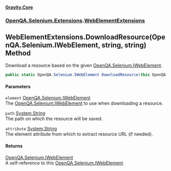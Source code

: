 #### [Gravity.Core](./index.md 'index')
### [OpenQA.Selenium.Extensions](./OpenQA-Selenium-Extensions.md 'OpenQA.Selenium.Extensions').[WebElementExtensions](./OpenQA-Selenium-Extensions-WebElementExtensions.md 'OpenQA.Selenium.Extensions.WebElementExtensions')
## WebElementExtensions.DownloadResource(OpenQA.Selenium.IWebElement, string, string) Method
Download a resource based on the given [OpenQA.Selenium.IWebElement](https://docs.microsoft.com/en-us/dotnet/api/OpenQA.Selenium.IWebElement 'OpenQA.Selenium.IWebElement').  
```csharp
public static OpenQA.Selenium.IWebElement DownloadResource(this OpenQA.Selenium.IWebElement element, string path, string attribute);
```
#### Parameters
<a name='OpenQA-Selenium-Extensions-WebElementExtensions-DownloadResource(OpenQA-Selenium-IWebElement_string_string)-element'></a>
`element` [OpenQA.Selenium.IWebElement](https://docs.microsoft.com/en-us/dotnet/api/OpenQA.Selenium.IWebElement 'OpenQA.Selenium.IWebElement')  
The [OpenQA.Selenium.IWebElement](https://docs.microsoft.com/en-us/dotnet/api/OpenQA.Selenium.IWebElement 'OpenQA.Selenium.IWebElement') to use when downloading a resource.  
  
<a name='OpenQA-Selenium-Extensions-WebElementExtensions-DownloadResource(OpenQA-Selenium-IWebElement_string_string)-path'></a>
`path` [System.String](https://docs.microsoft.com/en-us/dotnet/api/System.String 'System.String')  
The path on which the resource will be saved.  
  
<a name='OpenQA-Selenium-Extensions-WebElementExtensions-DownloadResource(OpenQA-Selenium-IWebElement_string_string)-attribute'></a>
`attribute` [System.String](https://docs.microsoft.com/en-us/dotnet/api/System.String 'System.String')  
The element attribute from which to extract resource URL (if needed).  
  
#### Returns
[OpenQA.Selenium.IWebElement](https://docs.microsoft.com/en-us/dotnet/api/OpenQA.Selenium.IWebElement 'OpenQA.Selenium.IWebElement')  
A self-reference to this [OpenQA.Selenium.IWebElement](https://docs.microsoft.com/en-us/dotnet/api/OpenQA.Selenium.IWebElement 'OpenQA.Selenium.IWebElement').  
